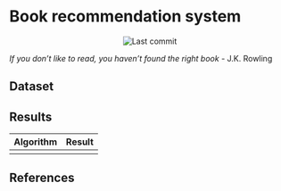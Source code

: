 # Book recommendation system
<p align="center">
<img alt="Last commit" src="https://img.shields.io/github/last-commit/zuba0/Book-recommendation-system"/>
</p>

*If you don’t like to read, you haven’t found the right book* - J.K. Rowling

## Dataset

## Results

<table>
	<thead>
		<tr>
			<th colspan="2">Algorithm</th>
			<th>Result</th>
		</tr>
	</thead>
	<tbody>
		<tr><td></td><td></td></tr>
	</tbody>
</table>

## References
